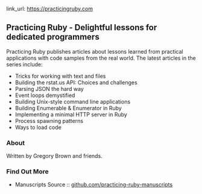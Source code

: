 
link_url:   https://practicingruby.com

## Practicing Ruby - Delightful lessons for dedicated programmers

Practicing Ruby publishes articles
about lessons learned from
practical applications 
with code samples from the real world.
The latest articles in the series include:

- Tricks for working with text and files
- Building the rstat.us API: Choices and challenges
- Parsing JSON the hard way
- Event loops demystified
- Building Unix-style command line applications
- Building Enumerable & Enumerator in Ruby
- Implementing a minimal HTTP server in Ruby
- Process spawning patterns
- Ways to load code


### About

Written by Gregory Brown and friends.

### Find Out More

- Manuscripts Source :: [github.com/practicing-ruby-manuscripts](https://github.com/elm-city-craftworks/practicing-ruby-manuscripts)

